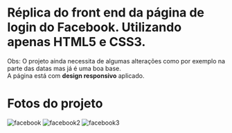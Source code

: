 # Réplica do front end da página de login do Facebook. Utilizando apenas HTML5 e CSS3.<br/>
Obs: O projeto ainda necessita de algumas alterações como por exemplo na parte das datas mas já é uma boa base. <br/>
A página está com <strong>design responsivo</strong> aplicado.<br/>

# Fotos do projeto
![facebook](https://user-images.githubusercontent.com/53863282/82502146-e2f60000-9acc-11ea-8a67-f0bc13db4213.PNG)
![facebook2](https://user-images.githubusercontent.com/53863282/82502365-54ce4980-9acd-11ea-9269-11122de1c0d6.PNG)
![facebook3](https://user-images.githubusercontent.com/53863282/82502390-5f88de80-9acd-11ea-8690-8aab9f76177d.PNG)
